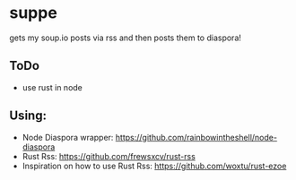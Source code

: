 # suppe
gets my soup.io posts via rss 
and then posts them to diaspora! 

## ToDo
- use rust in node

## Using:
- Node Diaspora wrapper: https://github.com/rainbowintheshell/node-diaspora
- Rust Rss: https://github.com/frewsxcv/rust-rss
- Inspiration on how to use Rust Rss: https://github.com/woxtu/rust-ezoe

